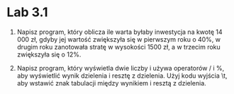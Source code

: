 # Lab 3.1

1. Napisz program, który oblicza ile warta byłaby inwestycja na kwotę 14 000 zł, gdyby jej wartość zwiększyła się w pierwszym roku o 40%, w drugim roku zanotowała stratę w wysokości 1500 zł, a w trzecim roku zwiększyła się o 12%.

2. Napisz program, który wyświetla dwie liczby i używa operatorów / i %, aby wyświetlić wynik dzielenia i resztę z dzielenia. Użyj kodu wyjścia \t, aby wstawić znak tabulacji między wynikiem i resztą z dzielenia.